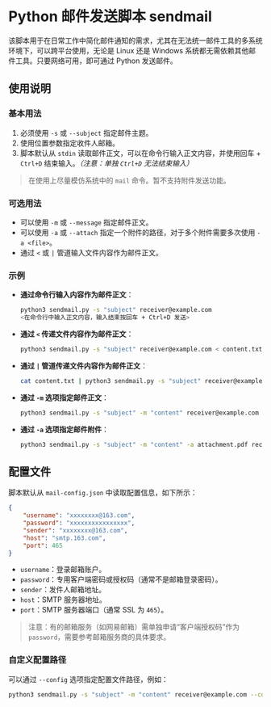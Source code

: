 # Python 邮件发送脚本 sendmail

该脚本用于在日常工作中简化邮件通知的需求，尤其在无法统一邮件工具的多系统环境下，可以跨平台使用，无论是 Linux 还是 Windows 系统都无需依赖其他邮件工具。只要网络可用，即可通过 Python 发送邮件。

## 使用说明

### 基本用法

1. 必须使用 `-s` 或 `--subject` 指定邮件主题。
2. 使用位置参数指定收件人邮箱。
3. 脚本默认从 `stdin` 读取邮件正文，可以在命令行输入正文内容，并使用回车 + `Ctrl+D` 结束输入。*（注意：单独 `Ctrl+D` 无法结束输入）*

> 在使用上尽量模仿系统中的 `mail` 命令。暂不支持附件发送功能。

### 可选用法

- 可以使用 `-m` 或 `--message` 指定邮件正文。
- 可以使用 `-a` 或 `--attach` 指定一个附件的路径，对于多个附件需要多次使用 `-a <file>`。
- 通过 `<` 或 `|` 管道输入文件内容作为邮件正文。

### 示例

- **通过命令行输入内容作为邮件正文**：
    ```bash
    python3 sendmail.py -s "subject" receiver@example.com
    <在命令行中输入正文内容，输入结束按回车 + Ctrl+D 发送>
    ```

- **通过 `<` 传递文件内容作为邮件正文**：
    ```bash
    python3 sendmail.py -s "subject" receiver@example.com < content.txt
    ```

- **通过 `|` 管道传递文件内容作为邮件正文**：
    ```bash
    cat content.txt | python3 sendmail.py -s "subject" receiver@example.com
    ```

- **通过 `-m` 选项指定邮件正文**：
    ```bash
    python3 sendmail.py -s "subject" -m "content" receiver@example.com
    ```

- **通过 `-a` 选项指定邮件附件**：
    ```bash
    python3 sendmail.py -s "subject" -m "content" -a attachment.pdf receiver@example.com
    ```

## 配置文件

脚本默认从 `mail-config.json` 中读取配置信息，如下所示：

```json
{
    "username": "xxxxxxxx@163.com",
    "password": "xxxxxxxxxxxxxxxx",
    "sender": "xxxxxxxx@163.com",
    "host": "smtp.163.com",
    "port": 465
}
```

- `username`：登录邮箱账户。
- `password`：专用客户端密码或授权码（通常不是邮箱登录密码）。
- `sender`：发件人邮箱地址。
- `host`：SMTP 服务器地址。
- `port`：SMTP 服务器端口（通常 SSL 为 `465`）。

> 注意：有的邮箱服务（如网易邮箱）需单独申请“客户端授权码”作为 `password`，需要参考邮箱服务商的具体要求。

### 自定义配置路径

可以通过 `--config` 选项指定配置文件路径，例如：
```bash
python3 sendmail.py -s "subject" -m "content" receiver@example.com --config ${HOME}/.config/mail-config.json
```
